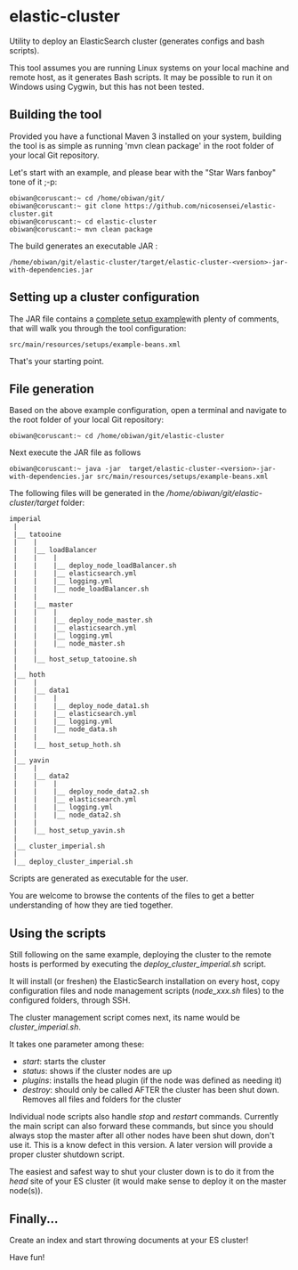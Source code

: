 elastic-cluster
=============

Utility to deploy an ElasticSearch cluster (generates configs and 
bash scripts). 

This tool assumes you are running Linux systems on your local machine and
remote host, as it generates Bash scripts. It may be possible to run it on Windows using Cygwin, but this 
has not been tested.

Building the tool
-------------

Provided you have a functional Maven 3 installed on your system, 
building the tool is as simple as running 'mvn clean package' in the 
root folder of your local Git repository.

Let's start with an example, and please bear with the "Star Wars fanboy" tone of it ;-p:

    obiwan@coruscant:~ cd /home/obiwan/git/
    obiwan@coruscant:~ git clone https://github.com/nicosensei/elastic-cluster.git 
    obiwan@coruscant:~ cd elastic-cluster
    obiwan@coruscant:~ mvn clean package

The build generates an executable JAR : 

    /home/obiwan/git/elastic-cluster/target/elastic-cluster-<version>-jar-with-dependencies.jar

Setting up a cluster configuration
-------------

The JAR file contains a [complete setup example](https://github.com/nicosensei/elastic-cluster/blob/master/src/main/resources/setups/example-beans.xml "example cluster setup")with plenty of comments, 
that will walk you through the tool configuration:

    src/main/resources/setups/example-beans.xml    

That's your starting point.

File generation
-------------

Based on the above example configuration, open a terminal and navigate 
to the root folder of your local Git repository:

    obiwan@coruscant:~ cd /home/obiwan/git/elastic-cluster

Next execute the JAR file as follows

    obiwan@coruscant:~ java -jar  target/elastic-cluster-<version>-jar-with-dependencies.jar src/main/resources/setups/example-beans.xml

The following files will be generated in the 
*/home/obiwan/git/elastic-cluster/target* folder:

    imperial
     |
     |__ tatooine
     |    |
     |    |__ loadBalancer
     |    |    |
     |    |    |__ deploy_node_loadBalancer.sh
     |    |    |__ elasticsearch.yml
     |    |    |__ logging.yml
     |    |    |__ node_loadBalancer.sh
     |    |
     |    |__ master
     |    |    |
     |    |    |__ deploy_node_master.sh
     |    |    |__ elasticsearch.yml
     |    |    |__ logging.yml
     |    |    |__ node_master.sh
     |    |
     |    |__ host_setup_tatooine.sh
     |
     |__ hoth
     |    |
     |    |__ data1
     |    |    |
     |    |    |__ deploy_node_data1.sh
     |    |    |__ elasticsearch.yml
     |    |    |__ logging.yml
     |    |    |__ node_data.sh
     |    |
     |    |__ host_setup_hoth.sh
     |
     |__ yavin
     |    |
     |    |__ data2
     |    |    |
     |    |    |__ deploy_node_data2.sh
     |    |    |__ elasticsearch.yml
     |    |    |__ logging.yml
     |    |    |__ node_data2.sh
     |    |
     |    |__ host_setup_yavin.sh
     |
     |__ cluster_imperial.sh            
     |
     |__ deploy_cluster_imperial.sh
 
 Scripts are generated as executable for the user.
 
 You are welcome to browse the contents of the files to get a better 
 understanding of how they are tied together.
 
Using the scripts
-------------

Still following on the same example, deploying the cluster to the remote
hosts is performed by executing the *deploy_cluster_imperial.sh* script. 

It will install (or freshen) the ElasticSearch installation on every host,
copy configuration files and node management scripts (*node_xxx.sh* files)
to the configured folders, through SSH.

The cluster management script comes next, its name would be 
*cluster_imperial.sh*.

It takes one parameter among these:

- *start*: starts the cluster
- *status*: shows if the cluster nodes are up
- *plugins*: installs the head plugin (if the node was defined as needing it)
- *destroy*: should only be called AFTER the cluster has been shut down. 
            Removes all files and folders for the cluster
            
Individual node scripts also handle *stop* and *restart* commands. Currently 
the main script can also forward these commands, but since you should 
always stop the master after all other nodes have been shut down, don't use
it. This is a know defect in this version. A later version will provide a
proper cluster shutdown script.

The easiest and safest way to shut your cluster down is to do it from the *head*
site of your ES cluster (it would make sense to deploy it on the master node(s)).

Finally...
-------------

Create an index and start throwing documents at your ES cluster!

Have fun!